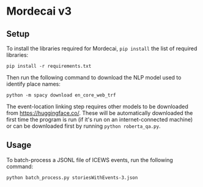 # Mordecai v3


## Setup

To install the libraries required for Mordecai, `pip install` the list of required libraries:

```
pip install -r requirements.txt
```

Then run the following command to download the NLP model used to identify place names:

```
python -m spacy download en_core_web_trf
```

The event-location linking step requires other models to be downloaded from https://huggingface.co/. These will be automatically downloaded the first time the program is run (if it's run on an internet-connected machine) or can be downloaded first by running `python roberta_qa.py`.

## Usage

To batch-process a JSONL file of ICEWS events, run the following command:

```
python batch_process.py storiesWithEvents-3.json
```
